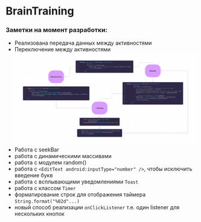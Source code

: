 # BrainTraining

### Заметки на момент разработки:
* Реализована передача данных между активностями
* Переключение между активностями
  <img src="https://github.com/PervuhinRoman/Images/blob/master/passingDataBetweenActivities.png?raw=true"></img>
* Работа с seekBar
* работа с динамическими массивами
* работа с модулем random()
* работа с `<EditText android:inputType="number" />`, чтобы исключить введение букв
* работа с всплывающими уведомлениями `Toast`
* работа с классом `Timer`
* форматирование строк для отображения таймера `String.format("%02d"...)`
* новый способ реализации `onClickListener` т.е. один listener для нескольких кнопок
